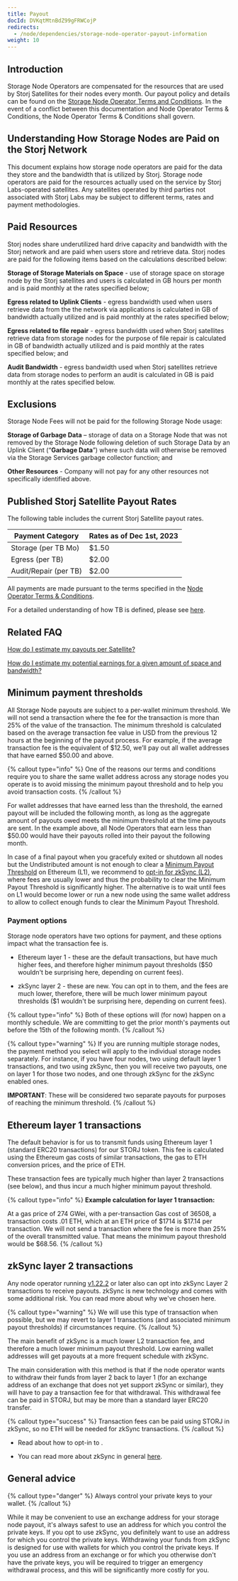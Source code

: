 ```yaml
---
title: Payout
docId: DVKqtMtnBdZ99gFRWCojP
redirects:
  - /node/dependencies/storage-node-operator-payout-information
weight: 10
---
```


## Introduction

Storage Node Operators are compensated for the resources that are used by Storj Satellites for their nodes every month. Our payout policy and details can be found on the [Storage Node Operator Terms and Conditions](https://storj.io/storj-operator-terms/). In the event of a conflict between this documentation and Node Operator Terms & Conditions, the Node Operator Terms & Conditions shall govern.

## Understanding How Storage Nodes are Paid on the Storj Network

This document explains how storage node operators are paid for the data they store and the bandwidth that is utilized by Storj. Storage node operators are paid for the resources actually used on the service by Storj Labs-operated satellites. Any satellites operated by third parties not associated with Storj Labs may be subject to different terms, rates and payment methodologies.

## Paid Resources

Storj nodes share underutilized hard drive capacity and bandwidth with the Storj network and are paid when users store and retrieve data. Storj nodes are paid for the following items based on the calculations described below:

**Storage of Storage Materials on Space** - use of storage space on storage node by the Storj satellites and users is calculated in GB hours per month and is paid monthly at the rates specified below;

**Egress related to Uplink Clients** - egress bandwidth used when users retrieve data from the the network via applications is calculated in GB of bandwidth actually utilized and is paid monthly at the rates specified below;

**Egress related to file repair** - egress bandwidth used when Storj satellites retrieve data from storage nodes for the purpose of file repair is calculated in GB of bandwidth actually utilized and is paid monthly at the rates specified below; and

**Audit Bandwidth** - egress bandwidth used when Storj satellites retrieve data from storage nodes to perform an audit is calculated in GB is paid monthly at the rates specified below.

## Exclusions

Storage Node Fees will not be paid for the following Storage Node usage:

**Storage of Garbage Data** – storage of data on a Storage Node that was not removed by the Storage Node following deletion of such Storage Data by an Uplink Client (“**Garbage Data**”) where such data will otherwise be removed via the Storage Services garbage collector function; and

**Other Resources** - Company will not pay for any other resources not specifically identified above.

## Published Storj Satellite Payout Rates

The following table includes the current Storj Satellite payout rates.

| **Payment Category**  | **Rates as of Dec 1st, 2023** |
| --------------------- | ----------------------------- |
| Storage (per TB Mo)   | $1.50                         |
| Egress (per TB)       | $2.00                         |
| Audit/Repair (per TB) | $2.00                         |

All payments are made pursuant to the terms specified in the [Node Operator Terms & Conditions](https://www.storj.io/node-operator-terms-conditions).

For a detailed understanding of how TB is defined, please see [here](docId:59T_2l7c1rvZVhI8p91VX#object-storage).

## Related FAQ

[How do I estimate my payouts per Satellite?](docId:2tLLmAjix5YnHHa1oflQp)

[How do I estimate my potential earnings for a given amount of space and bandwidth?](docId:bG8Q88XbTvEPkzsuc02T8)

## Minimum payment thresholds

All Storage Node payouts are subject to a per-wallet minimum threshold. We will not send a transaction where the fee for the transaction is more than 25% of the value of the transaction. The minimum threshold is calculated based on the average transaction fee value in USD from the previous 12 hours at the beginning of the payout process. For example, if the average transaction fee is the equivalent of $12.50, we’ll pay out all wallet addresses that have earned $50.00 and above.

{% callout type="info"  %}
One of the reasons our terms and conditions require you to share the same wallet address across any storage nodes you operate is to avoid missing the minimum payout threshold and to help you avoid transaction costs.
{% /callout %}

For wallet addresses that have earned less than the threshold, the earned payout will be included the following month, as long as the aggregate amount of payouts owed meets the minimum threshold at the time payouts are sent. In the example above, all Node Operators that earn less than $50.00 would have their payouts rolled into their payout the following month.

In case of a final payout when you gracefuly exited or shutdown all nodes but the Undistributed amount is not enough to clear a [Minimum Payout Threshold](#minimum-payment-thresholds) on Ethereum (L1), we recommend to [opt-in for zkSync (L2)](docId:6TX_ve1PyUrXuwax-mWWw), where fees are usually lower and thus the probability to clear the Minimum Payout Threshold is significantly higher. The alternative is to wait until fees on L1 would become lower or run a new node using the same wallet address to allow to collect enough funds to clear the Minimum Payout Threshold.

### Payment options

Storage node operators have two options for payment, and these options impact what the transaction fee is.

- Ethereum layer 1 - these are the default transactions, but have much higher fees, and therefore higher minimum payout thresholds ($50 wouldn't be surprising here, depending on current fees).

- zkSync layer 2 - these are new. You can opt in to them, and the fees are much lower, therefore, there will be much lower minimum payout thresholds ($1 wouldn't be surprising here, depending on current fees).

{% callout type="info"  %}
Both of these options will (for now) happen on a monthly schedule. We are committing to get the prior month's payments out before the 15th of the following month.
{% /callout %}

{% callout type="warning"  %}
If you are running multiple storage nodes, the payment method you select will apply to the individual storage nodes separately. For instance, if you have four nodes, two using default layer 1 transactions, and two using zkSync, then you will receive two payouts, one on layer 1 for those two nodes, and one through zkSync for the zkSync enabled ones.

**IMPORTANT**: These will be considered two separate payouts for purposes of reaching the minimum threshold.
{% /callout %}

## Ethereum layer 1 transactions

The default behavior is for us to transmit funds using Ethereum layer 1 (standard ERC20 transactions) for our STORJ token. This fee is calculated using the Ethereum gas costs of similar transactions, the gas to ETH conversion prices, and the price of ETH.

These transaction fees are typically much higher than layer 2 transactions (see below), and thus incur a much higher minimum payout threshold.

{% callout type="info"  %}
**Example calculation for layer 1 transaction:**

At a gas price of 274 GWei, with a per-transaction Gas cost of 36508, a transaction costs .01 ETH, which at an ETH price of $1714 is $17.14 per transaction. We will not send a transaction where the fee is more than 25% of the overall transmitted value. That means the minimum payout threshold would be $68.56.
{% /callout %}

## zkSync layer 2 transactions

Any node operator running [v1.22.2](https://github.com/storj/storj/releases/tag/v1.22.2) or later also can opt into zkSync Layer 2 transactions to receive payouts. zkSync is new technology and comes with some additional risk. You can read more about why we've chosen [](docId:6TX_ve1PyUrXuwax-mWWw) here.

{% callout type="warning"  %}
We will use this type of transaction when possible, but we may revert to layer 1 transactions (and associated minimum payout thresholds) if circumstances require.
{% /callout %}

The main benefit of zkSync is a much lower L2 transaction fee, and therefore a much lower minimum payout threshold. Low earning wallet addresses will get payouts at a more frequent schedule with zkSync.

The main consideration with this method is that if the node operator wants to withdraw their funds from layer 2 back to layer 1 (for an exchange address of an exchange that does not yet support zkSync or similar), they will have to pay a transaction fee for that withdrawal. This withdrawal fee can be paid in STORJ, but may be more than a standard layer ERC20 transfer.

{% callout type="success"  %}
Transaction fees can be paid using STORJ in zkSync, so no ETH will be needed for zkSync transactions.
{% /callout %}

- Read about how to opt-in to [](docId:6TX_ve1PyUrXuwax-mWWw).

- You can read more about zkSync in general [here](https://zksync.io).

## General advice

{% callout type="danger"  %}
Always control your private keys to your wallet.
{% /callout %}

While it may be convenient to use an exchange address for your storage node payout, it's always safest to use an address for which you control the private keys. If you opt to use zkSync, you definitely want to use an address for which you control the private keys. Withdrawing your funds from zkSync is designed for use with wallets for which you control the private keys. If you use an address from an exchange or for which you otherwise don't have the private keys, you will be required to trigger an emergency withdrawal process, and this will be significantly more costly for you.

